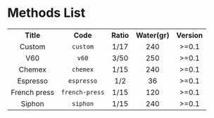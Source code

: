 # Methods List

<table>
	<tr align="center">
		<th>Title</th>
		<th>Code</th>
		<th>Ratio</th>
		<th>Water(gr)</th>
		<th>Version</th>
	</tr>
	<tr align="center">
		<td>Custom</td>
		<td><code>custom</code></td>
		<td>1/17</td>
		<td>240</td>
		<td>>=0.1</td>
	</tr>
	<tr align="center">
		<td>V60</td>
		<td><code>v60</code></td>
		<td>3/50</td>
		<td>250</td>
		<td>>=0.1</td>
	</tr>
	<tr align="center">
		<td>Chemex</td>
		<td><code>chemex</code></td>
		<td>1/15</td>
		<td>240</td>
		<td>>=0.1</td>
	</tr>
	<tr align="center">
		<td>Espresso</td>
		<td><code>espresso</code></td>
		<td>1/2</td>
		<td>36</td>
		<td>>=0.1</td>
	</tr>
	<tr align="center">
		<td>French press</td>
		<td><code>french-press</code></td>
		<td>1/15</td>
		<td>120</td>
		<td>>=0.1</td>
	</tr>
	<tr align="center">
		<td>Siphon</td>
		<td><code>siphon</code></td>
		<td>1/15</td>
		<td>240</td>
		<td>>=0.1</td>
	</tr>
</table>


